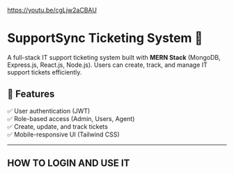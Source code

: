 https://youtu.be/cgLjw2aCBAU
# SupportSync Ticketing System 🎫

A full-stack IT support ticketing system built with **MERN Stack** (MongoDB, Express.js, React.js, Node.js). Users can create, track, and manage IT support tickets efficiently.

## 🚀 Features  
✅ User authentication (JWT)  
✅ Role-based access (Admin, Users, Agent)  
✅ Create, update, and track tickets   
✅ Mobile-responsive UI (Tailwind CSS)  

---

## HOW TO LOGIN AND USE IT

